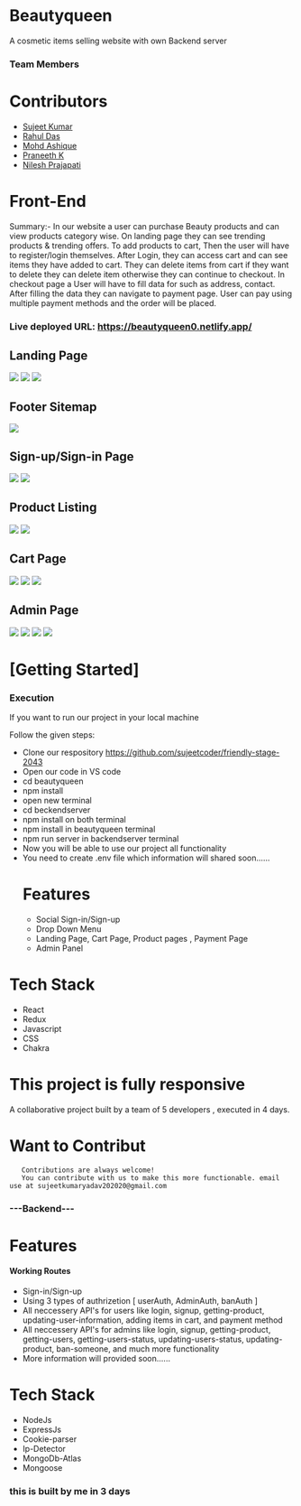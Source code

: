 # Beautyqueen
A cosmetic items selling website with own Backend server

### Team Members
<h1>Contributors</h1>
    <ul>
        <li><a href="https://github.com/sujeetcoder">Sujeet Kumar</a></li>
        <li><a href="https://github.com/Rahulzhp">Rahul Das</a></li>
        <li><a href="https://github.com/mohdashiq18">Mohd Ashique</a></li>
        <li><a href="https://github.com/praneeth516">Praneeth K</a></li>
        <li><a href="https://github.com/Nilesh2697">Nilesh Prajapati</a></li>
    </ul>

<h1>Front-End</h1>
Summary:- In our website a user can purchase Beauty products and can view products category wise. On landing page they can see trending products & trending offers. To add products to cart, Then the user will have to register/login themselves. After Login, they can access cart and can see items they have added to cart. They can delete items from cart if they want to delete they can delete item otherwise they can continue to checkout. In checkout page a User will have to fill data for such as address, contact. After filling the data they can navigate to payment page. User can pay using multiple payment methods and the order will be placed.

### Live deployed URL: https://beautyqueen0.netlify.app/

  <h2>Landing Page</h2>
    <img src="https://github.com/sujeetcoder/friendly-stage-2043/blob/master/beautyqueen/src/img/pro1.png" />
    <img src="https://github.com/sujeetcoder/friendly-stage-2043/blob/master/beautyqueen/src/img/pro2.png" />
    <img src="https://github.com/sujeetcoder/friendly-stage-2043/blob/master/beautyqueen/src/img/pro6.png" />
    <h2>Footer Sitemap</h2>
     <img src="https://github.com/sujeetcoder/friendly-stage-2043/blob/master/beautyqueen/src/img/pro8.png" />
  <h2>Sign-up/Sign-in Page</h2>
    <img src="https://github.com/sujeetcoder/friendly-stage-2043/blob/master/beautyqueen/src/img/por3.png" />
    <img src="https://github.com/sujeetcoder/friendly-stage-2043/blob/master/beautyqueen/src/img/pro4.png" />
  <h2>Product Listing</h2>
    <img src="https://github.com/sujeetcoder/friendly-stage-2043/blob/master/beautyqueen/src/img/pro5.png" />
    <img src="https://github.com/sujeetcoder/friendly-stage-2043/blob/master/beautyqueen/src/img/pro7.png" />
  <h2>Cart Page</h2>
    <img src="https://github.com/sujeetcoder/friendly-stage-2043/blob/master/beautyqueen/src/img/pro9.png" />
    <img src="https://github.com/sujeetcoder/friendly-stage-2043/blob/master/beautyqueen/src/img/pro10.png" />
    <img src="https://github.com/sujeetcoder/friendly-stage-2043/blob/master/beautyqueen/src/img/pro11.png" />
  <h2>Admin Page</h2>
    <img src="https://github.com/sujeetcoder/friendly-stage-2043/blob/master/beautyqueen/src/img/pro13.png" />
    <img src="https://github.com/sujeetcoder/friendly-stage-2043/blob/master/beautyqueen/src/img/pro15.png" />
    <img src="https://github.com/sujeetcoder/friendly-stage-2043/blob/master/beautyqueen/src/img/pro16.png" />
    <img src="#" />
    <h1>[Getting Started]</h1>
    <h3>Execution</h3>
    <p>If you want to run our project in your local machine</p>
    <p>Follow the given steps:</p>
    <ul>
        <li>Clone our respository <a href="https://github.com/sujeetcoder/friendly-stage-2043">https://github.com/sujeetcoder/friendly-stage-2043</a></li>
        <li>Open our code in VS code</li>
        <li>cd beautyqueen</li>
        <li>npm install</li>
        <li>open new terminal</li>
        <li>cd beckendserver</li>
        <li>npm install on both terminal</li>
        <li>npm install in beautyqueen terminal</li>
        <li>npm run server in backendserver terminal</li>
        <li>Now you will be able to use our project all functionality</li>
        <li>You need to create .env file which information will shared soon......</li>
 <h1>Features</h1>
<ul>
 <li>Social Sign-in/Sign-up</li>
 <li> Drop Down Menu</li>
 <li>Landing Page, Cart Page, Product pages , Payment Page</li>
 <li>Admin Panel</li>
 </ul>
    </ul>
        <h1>Tech Stack</h1>
    <ul>
        <li>React</li>
        <li>Redux</li>
        <li>Javascript</li>
        <li>CSS</li>
        <li>Chakra</li>
    
        
</ul>
    
   <h1>This project is fully responsive</h1> 
 
 
 A collaborative project built by a team of 5 developers , executed in 4 days.
    
    
 #   Want to Contribut
       Contributions are always welcome! 
       You can contribute with us to make this more functionable. email use at sujeetkumaryadav202020@gmail.com 
    

### ---Backend---

 <h1>Features</h1>
 <h4>Working Routes </h4>
<ul>
 <li>Sign-in/Sign-up</li>
 <li>Using 3 types of authrizetion [ userAuth, AdminAuth, banAuth ] </li>
 <li>All neccessery API's for users like login, signup, getting-product, updating-user-information, adding items in cart, and payment method</li>
 <li>All neccessery API's for admins like login, signup, getting-product, getting-users, getting-users-status, updating-users-status, updating-product, ban-someone, and much more functionality </li>
 <li>More information will provided soon......</li>
 </ul>
    </ul>
        <h1>Tech Stack</h1>
    <ul>
        <li>NodeJs</li>
        <li>ExpressJs</li>
        <li>Cookie-parser</li>
        <li>Ip-Detector</li>
        <li>MongoDb-Atlas</li>
        <li>Mongoose</li>
    
        
</ul>


<h3> this is built by me in 3 days </h3>
